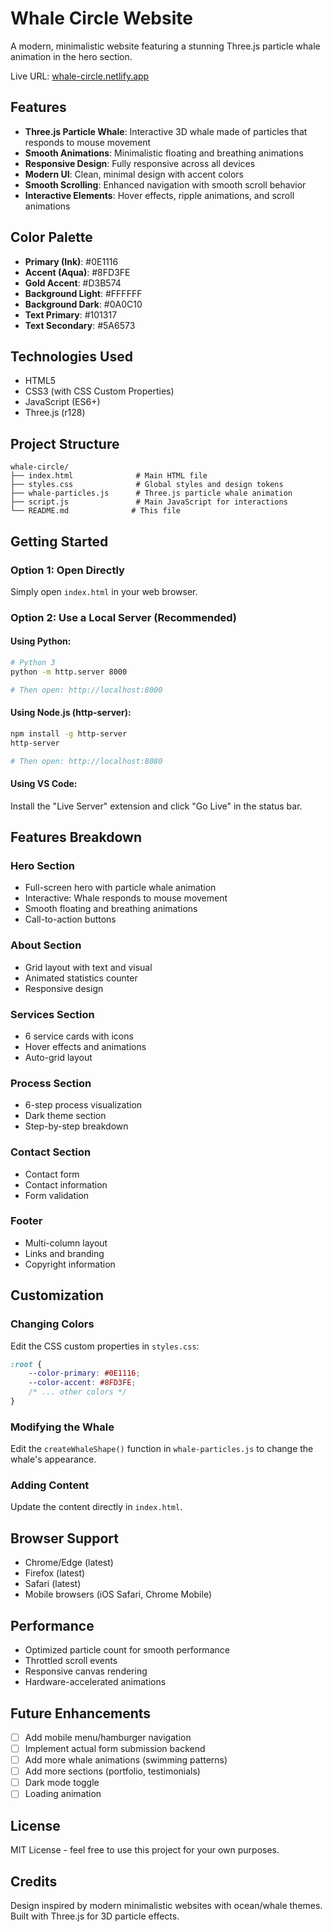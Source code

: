 # Whale Circle Website

A modern, minimalistic website featuring a stunning Three.js particle whale animation in the hero section.

Live URL: <a href="https://whale-circle.netlify.app">whale-circle.netlify.app</a>

## Features

- **Three.js Particle Whale**: Interactive 3D whale made of particles that responds to mouse movement
- **Smooth Animations**: Minimalistic floating and breathing animations
- **Responsive Design**: Fully responsive across all devices
- **Modern UI**: Clean, minimal design with accent colors
- **Smooth Scrolling**: Enhanced navigation with smooth scroll behavior
- **Interactive Elements**: Hover effects, ripple animations, and scroll animations

## Color Palette

- **Primary (Ink)**: #0E1116
- **Accent (Aqua)**: #8FD3FE
- **Gold Accent**: #D3B574
- **Background Light**: #FFFFFF
- **Background Dark**: #0A0C10
- **Text Primary**: #101317
- **Text Secondary**: #5A6573

## Technologies Used

- HTML5
- CSS3 (with CSS Custom Properties)
- JavaScript (ES6+)
- Three.js (r128)

## Project Structure

```
whale-circle/
├── index.html              # Main HTML file
├── styles.css              # Global styles and design tokens
├── whale-particles.js      # Three.js particle whale animation
├── script.js               # Main JavaScript for interactions
└── README.md              # This file
```

## Getting Started

### Option 1: Open Directly
Simply open `index.html` in your web browser.

### Option 2: Use a Local Server (Recommended)

#### Using Python:
```bash
# Python 3
python -m http.server 8000

# Then open: http://localhost:8000
```

#### Using Node.js (http-server):
```bash
npm install -g http-server
http-server

# Then open: http://localhost:8080
```

#### Using VS Code:
Install the "Live Server" extension and click "Go Live" in the status bar.

## Features Breakdown

### Hero Section
- Full-screen hero with particle whale animation
- Interactive: Whale responds to mouse movement
- Smooth floating and breathing animations
- Call-to-action buttons

### About Section
- Grid layout with text and visual
- Animated statistics counter
- Responsive design

### Services Section
- 6 service cards with icons
- Hover effects and animations
- Auto-grid layout

### Process Section
- 6-step process visualization
- Dark theme section
- Step-by-step breakdown

### Contact Section
- Contact form
- Contact information
- Form validation

### Footer
- Multi-column layout
- Links and branding
- Copyright information

## Customization

### Changing Colors
Edit the CSS custom properties in `styles.css`:
```css
:root {
    --color-primary: #0E1116;
    --color-accent: #8FD3FE;
    /* ... other colors */
}
```

### Modifying the Whale
Edit the `createWhaleShape()` function in `whale-particles.js` to change the whale's appearance.

### Adding Content
Update the content directly in `index.html`.

## Browser Support

- Chrome/Edge (latest)
- Firefox (latest)
- Safari (latest)
- Mobile browsers (iOS Safari, Chrome Mobile)

## Performance

- Optimized particle count for smooth performance
- Throttled scroll events
- Responsive canvas rendering
- Hardware-accelerated animations

## Future Enhancements

- [ ] Add mobile menu/hamburger navigation
- [ ] Implement actual form submission backend
- [ ] Add more whale animations (swimming patterns)
- [ ] Add more sections (portfolio, testimonials)
- [ ] Dark mode toggle
- [ ] Loading animation

## License

MIT License - feel free to use this project for your own purposes.

## Credits

Design inspired by modern minimalistic websites with ocean/whale themes.
Built with Three.js for 3D particle effects.
